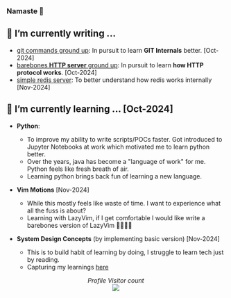 ### Namaste 🙏



## 🔭 I’m currently writing ...
- [git commands ground up](https://github.com/ajaypremshankar/py-git): In pursuit to learn **GIT Internals** better. [Oct-2024]
- [barebones **HTTP server** ground up](https://github.com/ajaypremshankar/barebones-http-server): In pursuit to learn **how HTTP protocol works**. [Oct-2024]
- [simple redis server](https://github.com/ajaypremshankar/barebones-redis): To better understand how redis works internally [Nov-2024]



## 🌱 I’m currently learning ... [Oct-2024]
- **Python**:
  -  To improve my ability to write scripts/POCs faster. Got introduced to Jupyter Notebooks at work which motivated me to learn python better.
  -  Over the years, java has become a "language of work" for me. Python feels like fresh breath of air.
  -  Learning python brings back fun of learning a new language.
   
- **Vim Motions** [Nov-2024]
  - While this mostly feels like waste of time. I want to experience what all the fuss is about?
  - Learning with LazyVim, if I get comfortable I would like write a barebones version of LazyVim 🤞🏽🤞🏽
 
- **System Design Concepts** (by implementing basic version) [Nov-2024]
  - This is to build habit of learning by doing, I struggle to learn tech just by reading.
  - Capturing my learnings [here](https://github.com/ajaypremshankar/building-barebones-systems)


<p align="center"> 
  <i>Profile Visitor count</i><br>
  <img src="https://profile-counter.glitch.me/ajaypremshankar/count.svg" /> 
</p>
 
<!--
**ajaypremshankar/ajaypremshankar** is a ✨ _special_ ✨ repository because its `README.md` (this file) appears on your GitHub profile.

Here are some ideas to get you started:

- 🔭 I’m currently working on ...
- 🌱 I’m currently learning ...
- 👯 I’m looking to collaborate on ...
- 🤔 I’m looking for help with ...
- 💬 Ask me about ...
- 📫 How to reach me: ...
- 😄 Pronouns: ...
- ⚡ Fun fact: ...
-->
